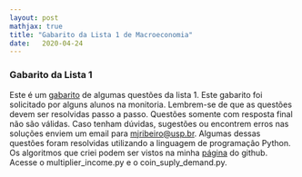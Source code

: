 ```yaml
---
layout: post
mathjax: true
title: "Gabarito da Lista 1 de Macroeconomia" 
date:   2020-04-24
---
```

### Gabarito da Lista 1

Este é um [gabarito](https://mj-ribeiro.github.io/gab.pdf) de algumas questões da lista 1. Este gabarito foi solicitado por alguns alunos na monitoria.
Lembrem-se de que as questões devem ser resolvidas passo a passo. Questões somente com resposta final não são válidas. 
Caso tenham dúvidas, sugestões ou encontrem erros nas soluções enviem um email para mjribeiro@usp.br. 
Algumas dessas questões foram resolvidas utilizando a linguagem de programação Python. Os algoritmos que criei podem
ser vistos na minha [página](https://github.com/mj-ribeiro/Math-Statistics-in-Python) do github. 
Acesse o multiplier_income.py e o coin_suply_demand.py.



